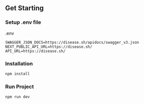 ## Get Starting

### Setup .env file

.env

```
SWAGGER_JSON_DOCS=https://disease.sh/apidocs/swagger_v3.json
NEXT_PUBLIC_API_URL=https://disease.sh/
API_URL=https://disease.sh/
```

### Installation

```bash
npm install
```

### Run Project

```bash
npm run dev
```
